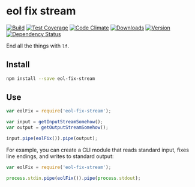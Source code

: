# eol fix stream

[![Build][1]][2]
[![Test Coverage][3]][4]
[![Code Climate][5]][6]
[![Downloads][7]][8]
[![Version][9]][8]
[![Dependency Status][10]][11]

[1]: https://travis-ci.org/catdad/eol-fix-stream.svg?branch=master
[2]: https://travis-ci.org/catdad/eol-fix-stream

[3]: https://codeclimate.com/github/catdad/eol-fix-stream/badges/coverage.svg
[4]: https://codeclimate.com/github/catdad/eol-fix-stream/coverage

[5]: https://codeclimate.com/github/catdad/eol-fix-stream/badges/gpa.svg
[6]: https://codeclimate.com/github/catdad/eol-fix-stream

[7]: https://img.shields.io/npm/dm/eol-fix-stream.svg
[8]: https://www.npmjs.com/package/eol-fix-stream
[9]: https://img.shields.io/npm/v/eol-fix-stream.svg

[10]: https://david-dm.org/catdad/eol-fix-stream.svg
[11]: https://david-dm.org/catdad/eol-fix-stream

End all the things with `lf`.

## Install

```bash
npm install --save eol-fix-stream
```

## Use

```javascript
var eolFix = require('eol-fix-stream');

var input = getInputStreamSomehow();
var output = getOutputStreamSomehow();

input.pipe(eolFix()).pipe(output);
```

For example, you can create a CLI module that reads standard input, fixes line endings, and writes to standard output:

```javascript
var eolFix = require('eol-fix-stream');

process.stdin.pipe(eolFix()).pipe(process.stdout);
```
